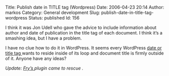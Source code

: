 Title: Publish date in TITLE tag (Wordpress)
Date: 2006-04-23 20:14
Author: markos
Category: General development
Slug: publish-date-in-title-tag-wordpress
Status: published
Id: 156

<html>
 <body>
  <div>
   <p>
    I think it was Jon Udell who gave the advice to include information about author and date of publication in the title tag of each document. I think it’s a smashing idea, but I have a problem.
   </p>
   <p>
    I have no clue how to do it in WordPress. It seems every WordPress
    <a href="http://codex.wordpress.org/Template_Tags#Date_and_Time_tags">
     date or title tag
    </a>
    wants to reside inside of its loop and document title is firmly outside of it. Anyone have any ideas?
   </p>
   <p>
    <em>
     Update:
    </em>
    <em>
     <a href="http://www.friedcellcollective.net/">
      Fry’s
     </a>
    </em>
    <em>
     plugin came to rescue .
     <br/>
    </em>
   </p>
  </div>
 </body>
</html>